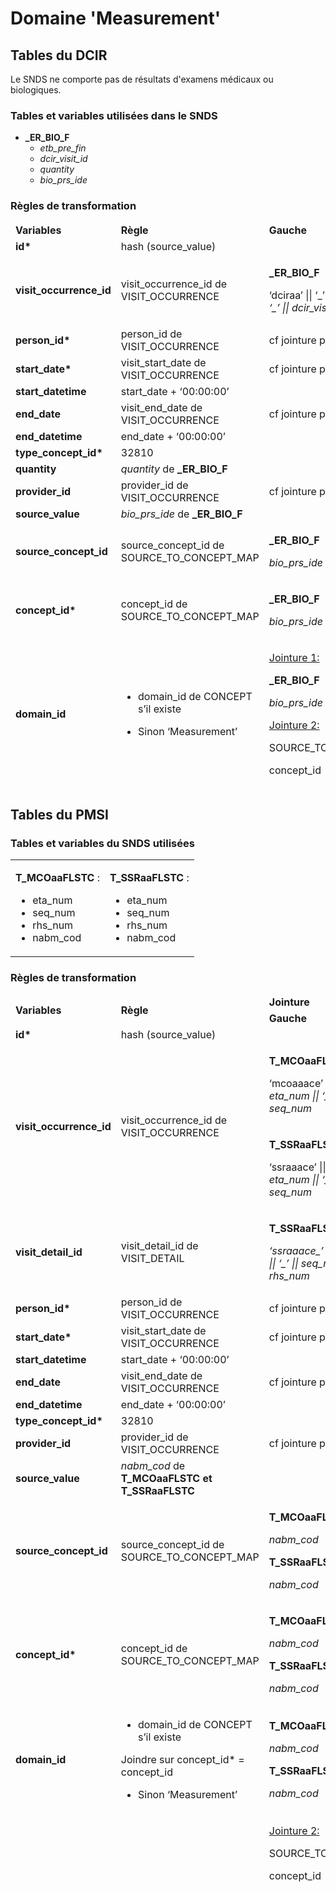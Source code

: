 # Domaine 'Measurement' 

## Tables du DCIR

Le SNDS ne comporte pas de résultats d'examens médicaux ou biologiques.

### Tables et variables utilisées dans le SNDS

-   **\_ER_BIO_F**
    -   *etb_pre_fin*
    -   *dcir_visit_id*
    -   *quantity*
    -   *bio_prs_ide*

### Règles de transformation

<table>
<colgroup>
<col style="width: 14%" />
<col style="width: 28%" />
<col style="width: 20%" />
<col style="width: 20%" />
<col style="width: 15%" />
</colgroup>
<thead>
<tr class="header">
<td><strong>Variables</strong></td>
<td><strong>Règle</strong></td>
<td><strong>Gauche</strong></td>
<td><strong>Droite</strong></td>
<td><strong>Filtre</strong></td>
</tr>
<tr class="odd">
<td><strong>id*</strong></td>
<td>hash (source_value)</td>
<td></td>
<td></td>
<td></td>
</tr>
<tr class="header">
<td><strong>visit_occurrence_id</strong></td>
<td>visit_occurrence_id de VISIT_OCCURRENCE</td>
<td><p><strong>_ER_BIO_F</strong></p>
<p>‘dciraa’ || ‘_’ || <em>etb_pre_fin || ‘_’ ||
dcir_visit_id</em></p></td>
<td><p>VISIT_OCCURRENCE</p>
<p>visit_occurrence_source_value</p></td>
<td></td>
</tr>
<tr class="odd">
<td><strong>person_id*</strong></td>
<td>person_id de VISIT_OCCURRENCE</td>
<td colspan="2">cf jointure pour visit_occurrence_id</td>
<td></td>
</tr>
<tr class="header">
<td><strong>start_date*</strong></td>
<td>visit_start_date de VISIT_OCCURRENCE</td>
<td colspan="2">cf jointure pour visit_occurrence_id</td>
<td></td>
</tr>
<tr class="odd">
<td><strong>start_datetime</strong></td>
<td>start_date + ‘00:00:00’</td>
<td></td>
<td></td>
<td></td>
</tr>
<tr class="header">
<td><strong>end_date</strong></td>
<td>visit_end_date de VISIT_OCCURRENCE</td>
<td colspan="2">cf jointure pour visit_occurrence_id</td>
<td></td>
</tr>
<tr class="odd">
<td><strong>end_datetime</strong></td>
<td>end_date + ‘00:00:00’</td>
<td></td>
<td></td>
<td></td>
</tr>
<tr class="header">
<td><strong>type_concept_id*</strong></td>
<td>32810</td>
<td></td>
<td></td>
<td></td>
</tr>
<tr class="odd">
<td><strong>quantity</strong></td>
<td><em>quantity</em> de <strong>_ER_BIO_F</strong></td>
<td></td>
<td></td>
<td></td>
</tr>
<tr class="header">
<td><strong>provider_id</strong></td>
<td>provider_id de VISIT_OCCURRENCE</td>
<td colspan="2">cf jointure pour visit_occurrence_id</td>
<td></td>
</tr>
<tr class="odd">
<td><strong>source_value</strong></td>
<td><em>bio_prs_ide</em> de <strong>_ER_BIO_F</strong></td>
<td></td>
<td></td>
<td></td>
</tr>
<tr class="header">
<td><strong>source_concept_id</strong></td>
<td>source_concept_id de SOURCE_TO_CONCEPT_MAP</td>
<td><p><strong>_ER_BIO_F</strong></p>
<p><em>bio_prs_ide</em></p></td>
<td><p>SOURCE_TO_CONCEPT_MAP</p>
<p>source_code</p></td>
<td>source_vocabulary_id = ‘NABM’</td>
</tr>
<tr class="odd">
<td><strong>concept_id*</strong></td>
<td>concept_id de SOURCE_TO_CONCEPT_MAP</td>
<td><p><strong>_ER_BIO_F</strong></p>
<p><em>bio_prs_ide</em></p></td>
<td><p>SOURCE_TO_CONCEPT_MAP</p>
<p>source_code</p></td>
<td>source_vocabulary_id = ‘NABM’</td>
</tr>
<tr class="header">
<td><strong>domain_id</strong></td>
<td><ul>
<li><p>domain_id de CONCEPT s’il existe</p></li>
</ul>
<ul>
<li><p>Sinon ‘Measurement’</p></li>
</ul></td>
<td><p><u>Jointure 1:</u></p>
<p><strong>_ER_BIO_F</strong></p>
<p><em>bio_prs_ide</em></p>
<p><u>Jointure 2:</u></p>
<p>SOURCE_TO_CONCEPT_MAP</p>
<p>concept_id</p></td>
<td><p><u>Jointure 1:</u> SOURCE_TO_CONCEPT_MAP</p>
<p>source_code</p>
<p><u>Jointure 2:</u></p>
<p>CONCEPT</p>
<p>concept_id</p></td>
<td><p><u>Jointure 1 :</u></p>
<p>source_vocabulary_id = ‘NABM’</p></td>
</tr>
</thead>
<tbody>
</tbody>
</table>

## Tables du PMSI

### Tables et variables du SNDS utilisées

<table>
<colgroup>
<col style="widtd: 24%" />
<col style="widtd: 25%" />
</colgroup>
<tdead>
<tr class="header">
<td><p><strong>T_MCOaaFLSTC</strong> :</p>
<ul>
<li>eta_num</li>
<li>seq_num</li>
<li>rhs_num</li>
<li>nabm_cod</li>
</ul></td>
<td><p><strong>T_SSRaaFLSTC</strong> :</p>
<ul>
<li>eta_num</li>
<li>seq_num</li>
<li>rhs_num</li>
<li>nabm_cod</li>
</ul></td>
</tr>
</tdead>
<tbody>
</tbody>
</table>

### Règles de transformation

<table>
<colgroup>
<col style="width: 14%" />
<col style="width: 27%" />
<col style="width: 25%" />
<col style="width: 16%" />
<col style="width: 15%" />
</colgroup>
<thead>
<tr class="header">
<td rowspan="2"><strong>Variables</strong></td>
<td rowspan="2"><strong>Règle</strong></td>
<td colspan="2"><strong>Jointure</strong></td>
<td rowspan="2"><strong>Filtre</strong></td>
</tr>
<tr class="odd">
<td><strong>Gauche</strong></td>
<td><strong>Droite</strong></td>
</tr>
<tr class="header">
<td><strong>id*</strong></td>
<td>hash (source_value)</td>
<td></td>
<td></td>
<td></td>
</tr>
<tr class="odd">
<td rowspan="2"><strong>visit_occurrence_id</strong></td>
<td rowspan="2">visit_occurrence_id de VISIT_OCCURRENCE</td>
<td><p><strong>T_MCOaaFLSTC</strong></p>
<p>‘mcoaaace’ || ‘_’ || <em>eta_num || ‘_’ || seq_num</em></p></td>
<td><p>VISIT_OCCURRENCE</p>
<p>visit_occurrence_source_value</p></td>
<td rowspan="2"></td>
</tr>
<tr class="header">
<td><p><strong>T_SSRaaFLSTC</strong></p>
<p>‘ssraaace’ || ‘_’ || <em>eta_num || ‘_’ || seq_num</em></p></td>
<td><p>VISIT_OCCURRENCE</p>
<p>visit_occurrence_source_value</p></td>
</tr>
<tr class="odd">
<td><strong>visit_detail_id</strong></td>
<td>visit_detail_id de VISIT_DETAIL</td>
<td><p><strong>T_SSRaaFLSTC</strong></p>
<p><em>‘ssraaace_’ || eta_num || ‘_’ || seq_num || ‘_’ ||
rhs_num</em></p></td>
<td><p>VISIT_DETAIL</p>
<p>visit_detail_source_value</p></td>
<td></td>
</tr>
<tr class="header">
<td><strong>person_id*</strong></td>
<td>person_id de VISIT_OCCURRENCE</td>
<td colspan="2">cf jointure pour visit_occurrence_id</td>
<td></td>
</tr>
<tr class="odd">
<td><strong>start_date*</strong></td>
<td>visit_start_date de VISIT_OCCURRENCE</td>
<td colspan="2">cf jointure pour visit_occurrence_id</td>
<td></td>
</tr>
<tr class="header">
<td><strong>start_datetime</strong></td>
<td>start_date + ‘00:00:00’</td>
<td></td>
<td></td>
<td></td>
</tr>
<tr class="odd">
<td><strong>end_date</strong></td>
<td>visit_end_date de VISIT_OCCURRENCE</td>
<td colspan="2">cf jointure pour visit_occurrence_id</td>
<td></td>
</tr>
<tr class="header">
<td><strong>end_datetime</strong></td>
<td>end_date + ‘00:00:00’</td>
<td></td>
<td></td>
<td></td>
</tr>
<tr class="odd">
<td><strong>type_concept_id*</strong></td>
<td>32810</td>
<td></td>
<td></td>
<td></td>
</tr>
<tr class="header">
<td><strong>provider_id</strong></td>
<td>provider_id de VISIT_OCCURRENCE</td>
<td colspan="2">cf jointure pour visit_occurrence_id</td>
<td></td>
</tr>
<tr class="odd">
<td><strong>source_value</strong></td>
<td><em>nabm_cod</em> de <strong>T_MCOaaFLSTC et
T_SSRaaFLSTC</strong></td>
<td></td>
<td></td>
<td></td>
</tr>
<tr class="header">
<td><strong>source_concept_id</strong></td>
<td>source_concept_id de SOURCE_TO_CONCEPT_MAP</td>
<td><p><strong>T_MCOaaFLSTC</strong></p>
<p><em>nabm_cod</em></p>
<p><strong>T_SSRaaFLSTC</strong></p>
<p><em>nabm_cod</em></p></td>
<td><p>SOURCE_TO_CONCEPT_MAP</p>
<p>source_code</p></td>
<td>source_vocabulary_id = ‘NABM’</td>
</tr>
<tr class="odd">
<td><strong>concept_id*</strong></td>
<td>concept_id de SOURCE_TO_CONCEPT_MAP</td>
<td><p><strong>T_MCOaaFLSTC</strong></p>
<p><em>nabm_cod</em></p>
<p><strong>T_SSRaaFLSTC</strong></p>
<p><em>nabm_cod</em></p></td>
<td><p>SOURCE_TO_CONCEPT_MAP</p>
<p>source_code</p></td>
<td>source_vocabulary_id = ‘NABM’</td>
</tr>
<tr class="header">
<td><strong>domain_id</strong></td>
<td><ul>
<li><p>domain_id de CONCEPT s’il existe</p></li>
</ul>
<p>Joindre sur concept_id* = concept_id</p>
<ul>
<li><p>Sinon ‘Measurement’</p></li>
</ul></td>
<td><p><strong>T_MCOaaFLSTC</strong></p>
<p><em>nabm_cod</em></p>
<p><strong>T_SSRaaFLSTC</strong></p>
<p><em>nabm_cod</em></p></td>
<td><p>SOURCE_TO_CONCEPT_MAP</p>
<p>source_code</p></td>
<td>source_vocabulary_id = ‘NABM’</td>
</tr>
<tr class="odd">
<td></td>
<td></td>
<td><p><u>Jointure 2:</u></p>
<p>SOURCE_TO_CONCEPT</p>
<p>concept_id</p></td>
<td><p><u>Jointure 2:</u></p>
<p>CONCEPT</p>
<p>concept_id</p></td>
<td></td>
</tr>
</thead>
<tbody>
</tbody>
</table>
